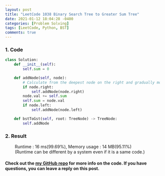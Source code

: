 ```yaml
---
layout: post
title: "LeetCode 1038 Binary Search Tree to Greater Sum Tree"
date: 2021-01-12 18:04:28 -0400
categories: [Problem Solving]
tags: [LeetCode, Python, BST]
comments: true
---
```


### 1. Code
```python
class Solution:
    def __init__(self):
        self.sum = 0

    def addNode(self, node):
        # Calculate from the deepest node on the right and gradually move to the lower left node.
        if node.right:
            self.addNode(node.right)
        node.val += self.sum
        self.sum = node.val
        if node.left:
            self.addNode(node.left)

    def bstToGst(self, root: TreeNode) -> TreeNode:
        self.addNode
```

### 2. Result
&nbsp;&nbsp;&nbsp;&nbsp;&nbsp;&nbsp;&nbsp;&nbsp;Runtime : 16 ms(99.69%), Memory usage : 14 MB(95.11%)  
&nbsp;&nbsp;&nbsp;&nbsp;&nbsp;&nbsp;&nbsp;&nbsp;(Runtime can be different by a system even if it is a same code.)

#### Check out the [my GitHub repo][hyuk-gh] for more info on the code. If you have questions, you can leave a reply on this post.
[hyuk-gh]: https://github.com/dlgur1994/StudyAlgorithms
